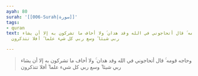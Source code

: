 ```yaml
---
ayah: 80
surah: '[[006-Surah|سورة]]'
tags:
- quran
text: وحاجه قومه ۚ قال أتحاجوني في الله وقد هدان ۚ ولا أخاف ما تشركون به إلا أن يشاء
  ربي شيئا ۗ وسع ربي كل شيء علما ۗ أفلا تتذكرون

---
```

> وحاجه قومه ۚ قال أتحاجوني في الله وقد هدان ۚ ولا أخاف ما تشركون به إلا أن يشاء ربي شيئا ۗ وسع ربي كل شيء علما ۗ أفلا تتذكرون

